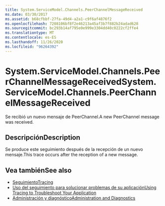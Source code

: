 ```yaml
---
title: System.ServiceModel.Channels.PeerChannelMessageReceived
ms.date: 03/30/2017
ms.assetid: b68cfbbf-27fa-49d4-a2a1-c9f6af4876f2
ms.openlocfilehash: 7208106bf8f2e46213a45af3b7f882b24adad628
ms.sourcegitcommit: bc293b14af795e0e999e3304dd40c0222cf2ffe4
ms.translationtype: MT
ms.contentlocale: es-ES
ms.lasthandoff: 11/26/2020
ms.locfileid: "96264392"
---
```

# <a name="systemservicemodelchannelspeerchannelmessagereceived"></a><span data-ttu-id="c71e6-102">System.ServiceModel.Channels.PeerChannelMessageReceived</span><span class="sxs-lookup"><span data-stu-id="c71e6-102">System.ServiceModel.Channels.PeerChannelMessageReceived</span></span>

<span data-ttu-id="c71e6-103">Se recibió un nuevo mensaje de PeerChannel.</span><span class="sxs-lookup"><span data-stu-id="c71e6-103">A new PeerChannel message was received.</span></span>  
  
## <a name="description"></a><span data-ttu-id="c71e6-104">Descripción</span><span class="sxs-lookup"><span data-stu-id="c71e6-104">Description</span></span>  

 <span data-ttu-id="c71e6-105">Se produce este seguimiento después de la recepción de un nuevo mensaje.</span><span class="sxs-lookup"><span data-stu-id="c71e6-105">This trace occurs after the reception of a new message.</span></span>  
  
## <a name="see-also"></a><span data-ttu-id="c71e6-106">Vea también</span><span class="sxs-lookup"><span data-stu-id="c71e6-106">See also</span></span>

- [<span data-ttu-id="c71e6-107">Seguimiento</span><span class="sxs-lookup"><span data-stu-id="c71e6-107">Tracing</span></span>](index.md)
- [<span data-ttu-id="c71e6-108">Uso del seguimiento para solucionar problemas de su aplicación</span><span class="sxs-lookup"><span data-stu-id="c71e6-108">Using Tracing to Troubleshoot Your Application</span></span>](using-tracing-to-troubleshoot-your-application.md)
- [<span data-ttu-id="c71e6-109">Administración y diagnóstico</span><span class="sxs-lookup"><span data-stu-id="c71e6-109">Administration and Diagnostics</span></span>](../index.md)
